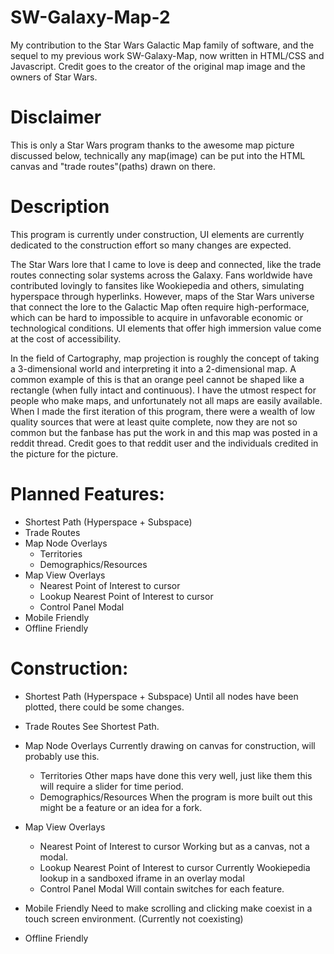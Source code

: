 # SW-Galaxy-Map-2

My contribution to the Star Wars Galactic Map family of software, and the sequel to my previous work SW-Galaxy-Map, now written in HTML/CSS and Javascript. Credit goes to the creator of the original map image and the owners of Star Wars.

# Disclaimer

This is only a Star Wars program thanks to the awesome map picture discussed below, technically any map(image) can be put into the HTML canvas and "trade routes"(paths) drawn on there.

# Description

This program is currently under construction, UI elements are currently dedicated to the construction effort so many changes are expected.

The Star Wars lore that I came to love is deep and connected, like the trade routes connecting solar systems across the Galaxy. Fans worldwide have contributed lovingly to fansites like Wookiepedia and others, simulating hyperspace through hyperlinks. However, maps of the Star Wars universe that connect the lore to the Galactic Map often require high-performace, which can be hard to impossible to acquire in unfavorable economic or technological conditions. UI elements that offer high immersion value come at the cost of accessibility.

In the field of Cartography, map projection is roughly the concept of taking a 3-dimensional world and interpreting it into a 2-dimensional map. A common example of this is that an orange peel cannot be shaped like a rectangle (when fully intact and continuous). I have the utmost respect for people who make maps, and unfortunately not all maps are easily available. When I made the first iteration of this program, there were a wealth of low quality sources that were at least quite complete, now they are not so common but the fanbase has put the work in and this map was posted in a reddit thread. Credit goes to that reddit user and the individuals credited in the picture for the picture.

# Planned Features:
- Shortest Path (Hyperspace + Subspace)
- Trade Routes
- Map Node Overlays
  - Territories
  - Demographics/Resources
- Map View Overlays
  - Nearest Point of Interest to cursor
  - Lookup Nearest Point of Interest to cursor
  - Control Panel Modal
- Mobile Friendly
- Offline Friendly

# Construction:
- Shortest Path (Hyperspace + Subspace)
    Until all nodes have been plotted, there could be some changes.
- Trade Routes
    See Shortest Path.
- Map Node Overlays
    Currently drawing on canvas for construction, will probably use this.
  - Territories
      Other maps have done this very well, just like them this will require a slider for time period.
  - Demographics/Resources
      When the program is more built out this might be a feature or an idea for a fork.
- Map View Overlays
  - Nearest Point of Interest to cursor
      Working but as a canvas, not a modal.
  - Lookup Nearest Point of Interest to cursor
      Currently Wookiepedia lookup in a sandboxed iframe in an overlay modal
  - Control Panel Modal
      Will contain switches for each feature.
- Mobile Friendly
      Need to make scrolling and clicking make coexist in a touch screen environment. (Currently not coexisting)
      
- Offline Friendly
